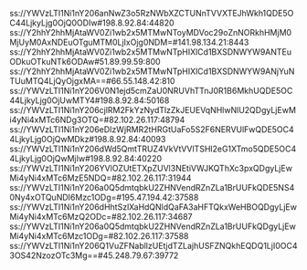 ss://YWVzLTI1Ni1nY206anNwZ3o5RzNWbXZCTUNnTVVXTEJhWkh1QDE5OC44LjkyLjg0OjQ0ODIw#198.8.92.84:44820
ss://Y2hhY2hhMjAtaWV0Zi1wb2x5MTMwNToyMDVoc29oZnNORkhHMjM0MjUyM0AxNDEuOTguMTM0LjIxOjg0NDM=#141.98.134.21:8443
ss://Y2hhY2hhMjAtaWV0Zi1wb2x5MTMwNTpHIXlCd1BXSDNWYW9ANTEuODkuOTkuNTk6ODAw#51.89.99.59:800
ss://Y2hhY2hhMjAtaWV0Zi1wb2x5MTMwNTpHIXlCd1BXSDNWYW9ANjYuNTUuMTQ4LjQyOjgxMA==#66.55.148.42:810
ss://YWVzLTI1Ni1nY206V0N1ejd5cmZaU0NRUVhTTnJ0R1B6MkhUQDE5OC44LjkyLjg0OjUwMTY4#198.8.92.84:50168
ss://YWVzLTI1Ni1nY206cjlRM2FkYzNydTlzZkJEUEVqNHlwNlU2QDgyLjEwMi4yNi4xMTc6NDg3OTQ=#82.102.26.117:48794
ss://YWVzLTI1Ni1nY206eDIzWjRMR2tHRGtUaFo5S2F6NERVUlFwQDE5OC44LjkyLjg0OjQwMDkz#198.8.92.84:40093
ss://YWVzLTI1Ni1nY206dWd5QmtTRUZ4VkVtVVlTSHl2eG1XTmo5QDE5OC44LjkyLjg0OjQwMjIw#198.8.92.84:40220
ss://YWVzLTI1Ni1nY206YVlOZUtETXpZUVl3NEtiVWJKQThXc3pxQDgyLjEwMi4yNi4xMTc6MzE5NDQ=#82.102.26.117:31944
ss://YWVzLTI1Ni1nY206a0Q5dmtqbkU2ZHNVendRZnZLa1BrUUFkQDE5NS40Ny4xOTQuNDI6Mzc1ODg=#195.47.194.42:37588
ss://YWVzLTI1Ni1nY206dHhtSzlXaHdQNldQaFA3aHFTQkxWeHBOQDgyLjEwMi4yNi4xMTc6MzQ2ODc=#82.102.26.117:34687
ss://YWVzLTI1Ni1nY206a0Q5dmtqbkU2ZHNVendRZnZLa1BrUUFkQDgyLjEwMi4yNi4xMTc6Mzc1ODg=#82.102.26.117:37588
ss://YWVzLTI1Ni1nY206Q1VuZFNabllzUEtjdTZLajhUSFZNQkhEQDQ1LjI0OC43OS42NzozOTc3Mg==#45.248.79.67:39772
